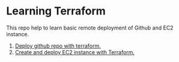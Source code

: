 
#  Learning Terraform

This repo help to learn basic remote deployment of Github and EC2 instance.

1. [Deploy github repo with terraform.](./terraform-github/readme.md)
2. [Create and deploy EC2 instance with Terraform.](./terraform-aws-free-tier/readme.md)